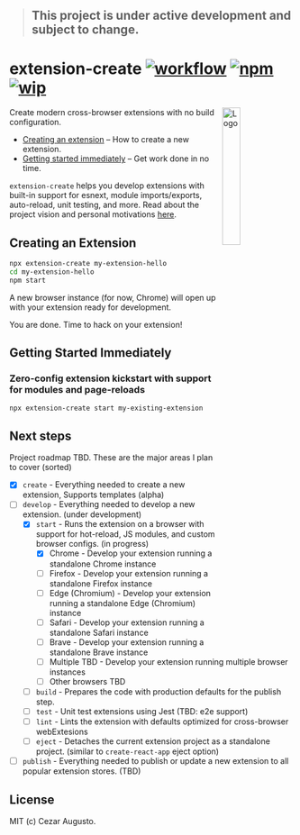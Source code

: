 > ## This project is under active development and subject to change.

[action-image]: https://github.com/cezaraugusto/extension-create/workflows/CI/badge.svg
[action-url]: https://github.com/cezaraugusto/extension-create/actions
[npm-image]: https://img.shields.io/npm/v/extension-create.svg
[npm-url]: https://npmjs.org/package/extension-create
[wip-image]: https://img.shields.io/badge/under-development-orange.svg
[wip-url]: https://github.com/cezaraugusto/extension-create

# extension-create [![workflow][action-image]][action-url] [![npm][npm-image]][npm-url] [![wip][wip-image]][wip-url]

<img alt="Logo" align="right" src="https://user-images.githubusercontent.com/4672033/102850460-4d22aa80-43f8-11eb-82db-9efce586f73e.png" width="25%" />

Create modern cross-browser extensions with no build configuration.

- [Creating an extension](#creating-an-extension) – How to create a new extension.
- [Getting started immediately](#getting-started-immediately) – Get work done in no time.

`extension-create` helps you develop extensions with built-in support for esnext, module imports/exports, auto-reload, unit testing, and more. Read about the project vision and personal motivations [here](https://github.com/cezaraugusto/extension-create/wiki/This-initiative).

## Creating an Extension

```sh
npx extension-create my-extension-hello
cd my-extension-hello
npm start
```

A new browser instance (for now, Chrome) will open up with your extension ready for development.

You are done. Time to hack on your extension!

<!-- TODO add demo image
<p align='center'>
<img src='DEMO.png' width='600' alt='npm start'>
</p>
-->

## Getting Started Immediately

### Zero-config extension kickstart with support for modules and page-reloads

```
npx extension-create start my-existing-extension
```

## Next steps

Project roadmap TBD. These are the major areas I plan to cover (sorted)

- [x] `create` - Everything needed to create a new extension, Supports templates (alpha)
- [ ] `develop` - Everything needed to develop a new extension. (under development)
  - [x] `start` - Runs the extension on a browser with support for hot-reload, JS modules, and custom browser configs. (in progress)
    - [x] Chrome - Develop your extension running a standalone Chrome instance
    - [ ] Firefox - Develop your extension running a standalone Firefox instance
    - [ ] Edge (Chromium) - Develop your extension running a standalone Edge (Chromium) instance
    - [ ] Safari - Develop your extension running a standalone Safari instance
    - [ ] Brave - Develop your extension running a standalone Brave instance
    - [ ] Multiple TBD - Develop your extension running multiple browser instances
    - [ ] Other browsers TBD
  - [ ] `build` - Prepares the code with production defaults for the publish step.
  - [ ] `test` - Unit test extensions using Jest (TBD: e2e support)
  - [ ] `lint` - Lints the extension with defaults optimized for cross-browser webExtesions
  - [ ] `eject` - Detaches the current extension project as a standalone project. (similar to `create-react-app` eject option)
- [ ] `publish` - Everything needed to publish or update a new extension to all popular extension stores. (TBD)

## License

MIT (c) Cezar Augusto.

